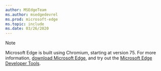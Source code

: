 ```yaml
---
author: MSEdgeTeam
ms.author: msedgedevrel
ms.prod: microsoft-edge
ms.topic: include
ms.date: 03/26/2020
---
```

> [!NOTE]
> Microsoft Edge is built using Chromium, starting at version 75.  For more information, [download Microsoft Edge](https://www.microsoft.com/edge), and try out the [Microsoft Edge Developer Tools](/microsoft-edge/devtools-guide-chromium).

<!-- image links -->
